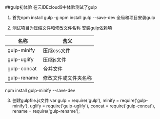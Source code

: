 ##gulp初体验
在云IDEcloud9中体验测试了gulp
1. 首先npm install gulp -g
npm install gulp --save-dev
全局和项目安装gulp

2. 测试项目为压缩文件和修改文件名称
安装gulp依赖项

|  名称  | 含义  |
| --- | --- |
| gulp-minify  | 压缩css文件|
|gulp-uglify|压缩js文件|
|gulp-concat|合并文件|
|gulp-rename|修改文件或文件夹名称|      

npm install gulp-minify --save-dev

3. 创建gulpfile.js文件
        var gulp = require('gulp'),
            minify = require('gulp-minify'),
            uglify = require('gulp-uglify'),
            concat = require('gulp-concat'),
            rename = require('gulp-rename');